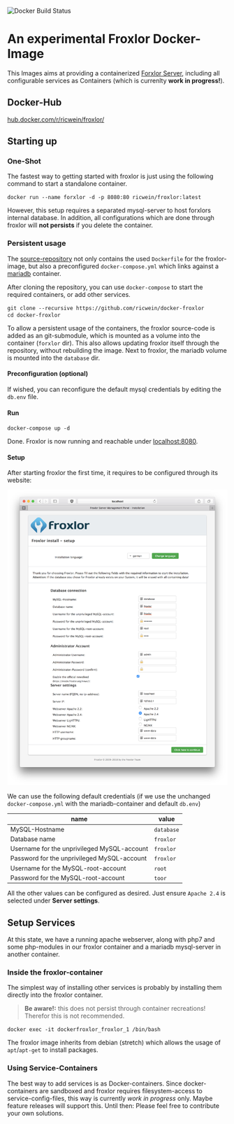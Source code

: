 ![Docker Build Status](https://img.shields.io/docker/build/ricwein/froxlor.svg)

# An experimental Froxlor Docker-Image

This Images aims at providing a containerized [Forxlor Server](https://www.froxlor.org/), including all configurable services as Containers (which is currenlty **work in progress!**).
## Docker-Hub

[hub.docker.com/r/ricwein/froxlor/](https://hub.docker.com/r/ricwein/froxlor/)

## Starting up


### One-Shot

The fastest way to getting started with froxlor is just using the following command to start a standalone container.

```shell
docker run --name forxlor -d -p 8080:80 ricwein/froxlor:latest
```

However, this setup requires a separated mysql-server to host forxlors internal database. In addition, all configurations which are done through froxlor will **not persists** if you delete the container.

### Persistent usage

The [source-repository](https://github.com/ricwein/docker-froxlor) not only contains the used `Dockerfile` for the froxlor-image, but also a preconfigured `docker-compose.yml` which links against a [mariadb](https://hub.docker.com/_/mariadb/) container.

After cloning the repository, you can use `docker-compose` to start the required containers, or add other services.

```shell
git clone --recursive https://github.com/ricwein/docker-froxlor
cd docker-froxlor
```

To allow a persistent usage of the containers, the froxlor source-code is added as an git-submodule, which is mounted as a volume into the container (`forxlor` dir). This also allows updating froxlor itself through the repository, without rebuilding the image. Next to froxlor, the mariadb volume is mounted into the `database` dir.

#### Preconfiguration (optional)

If wished, you can reconfigure the default mysql credentials by editing the `db.env` file.

#### Run

```shell
docker-compose up -d
```

Done. Froxlor is now running and reachable under [localhost:8080](http://localhost:8080).

#### Setup

After starting froxlor the first time, it requires to be configured through its website:

![Forxlor Setup Website](./images/setup.png)

We can use the following default credentials (if we use the unchanged `docker-compose.yml` with the mariadb-container and default `db.env`)

| name | value |
|---|---|
| MySQL-Hostname | `database` |
| Database name | `froxlor` |
| Username for the unprivileged MySQL-account | `froxlor` |
| Password for the unprivileged MySQL-account | `froxlor` |
| Username for the MySQL-root-account | `root` |
| Password for the MySQL-root-account | `toor` |

All the other values can be configured as desired. Just ensure `Apache 2.4` is selected under **Server settings**.

## Setup Services

At this state, we have a running apache webserver, along with php7 and some php-modules in our froxlor container and a mariadb mysql-server in another container.

### Inside the froxlor-container

The simplest way of installing other services is probably by installing them directly into the froxlor container.

> **Be aware!:** this does not persist through container recreations! Therefor this is not recommended.

```shell
docker exec -it dockerfroxlor_froxlor_1 /bin/bash
```

The froxlor image inherits from debian (stretch) which allows the usage of `apt`/`apt-get` to install packages.

### Using Service-Containers

The best way to add services is as Docker-containers. Since docker-containers are sandboxed and froxlor requires filesystem-access to service-config-files, this way is currently *work in progress* only. Maybe feature releases will support this. Until then: Please feel free to contribute your own solutions.
